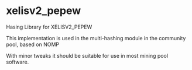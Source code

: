 # xelisv2_pepew
Hasing Library for XELISV2_PEPEW

This implementation is used in the multi-hashing module in the community pool, based on NOMP

With minor tweaks it should be suitable for use in most mining pool software.


